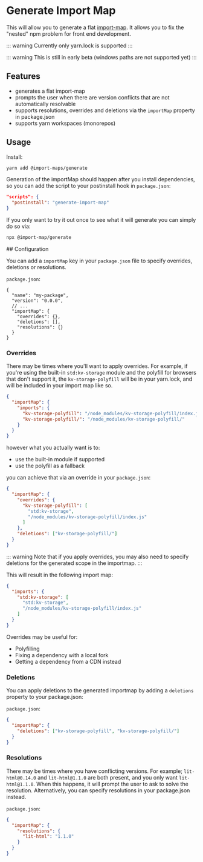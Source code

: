 # Generate Import Map

[//]: # (AUTO INSERT HEADER PREPUBLISH)

This will allow you to generate a flat [import-map](https://github.com/WICG/import-maps).
It allows you to fix the "nested" npm problem for front end development.

::: warning
Currently only yarn.lock is supported
:::

::: warning
This is still in early beta (windows paths are not supported yet)
:::

## Features
- generates a flat import-map
- prompts the user when there are version conflicts that are not automatically resolvable
- supports resolutions, overrides and deletions via the `importMap` property in package.json
- supports yarn workspaces (monorepos)

## Usage

Install:

```bash
yarn add @import-maps/generate
```

Generation of the importMap should happen after you install dependencies, so you can add the script to your postinstall hook in `package.json`:

```json
"scripts": {
  "postinstall": "generate-import-map"
}
```

If you only want to try it out once to see what it will generate you can simply do so via:

```bash
npx @import-map/generate
```

## Configuration

You can add a `importMap` key in your `package.json` file to specify overrides, deletions or resolutions.

`package.json`:
```
{
  "name": "my-package",
  "version": "0.0.0",
  // ...
  "importMap": {
    "overrides": {},
    "deletions": [],
    "resolutions": {}
  }
}
```

### Overrides

There may be times where you'll want to apply overrides. For example, if you're using the built-in `std:kv-storage` module and the polyfill for browsers that don't support it, the `kv-storage-polyfill` will be in your yarn.lock, and will be included in your import map like so.

```json
{
  "importMap": {
    "imports": {
      "kv-storage-polyfill": "/node_modules/kv-storage-polyfill/index.js",
      "kv-storage-polyfill/": "/node_modules/kv-storage-polyfill/"
    }
  }
}
```

however what you actually want is to:
- use the built-in module if supported
- use the polyfill as a fallback

you can achieve that via an override in your `package.json`:

```json
{
  "importMap": {
    "overrides": {
      "kv-storage-polyfill": [
        "std:kv-storage",
        "/node_modules/kv-storage-polyfill/index.js"
      ]
    },
    "deletions": ["kv-storage-polyfill/"]
  }
}
```

::: warning
Note that if you apply overrides, you may also need to specify deletions for the generated scope in the importmap.
:::

This will result in the following import map:
```json
{
  "imports": {
    "std:kv-storage": [
      "std:kv-storage",
      "/node_modules/kv-storage-polyfill/index.js"
    ]
  }
}
```

Overrides may be useful for:
- Polyfilling
- Fixing a dependency with a local fork
- Getting a dependency from a CDN instead

### Deletions

You can apply deletions to the generated importmap by adding a `deletions` property to your package.json:

`package.json`:
```json
{
  "importMap": {
    "deletions": ["kv-storage-polyfill", "kv-storage-polyfill/"]
  }
}
```

### Resolutions

There may be times where you have conflicting versions. For example; `lit-html@0.14.0` and `lit-html@1.1.0` are both present, and you only want `lit-html@1.1.0`. When this happens, it will prompt the user to ask to solve the resolution. Alternatively, you can specify resolutions in your package.json instead.

`package.json`:
```json
{
  "importMap": {
    "resolutions": {
      "lit-html": "1.1.0"
    }
  }
}
```
    
<script>
  export default {
    mounted() {
      const editLink = document.querySelector('.edit-link a');
      if (editLink) {
        const url = editLink.href;
        editLink.href = url.substr(0, url.indexOf('/master/')) + '/master/packages/import-maps-generate/README.md';
      }
    }
  }
</script>
